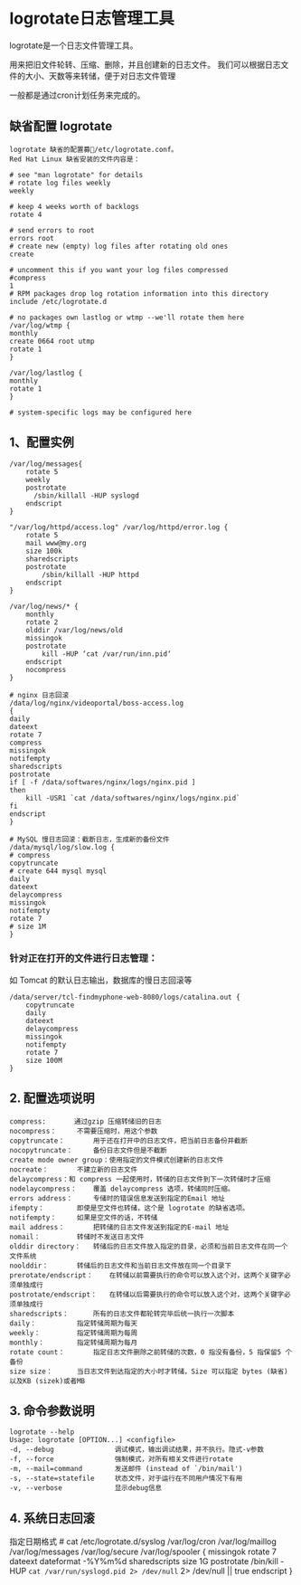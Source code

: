 
# logrotate日志管理工具

logrotate是一个日志文件管理工具。

用来把旧文件轮转、压缩、删除，并且创建新的日志文件。
我们可以根据日志文件的大小、天数等来转储，便于对日志文件管理

一般都是通过cron计划任务来完成的。

## 缺省配置 logrotate

	logrotate 缺省的配置募/etc/logrotate.conf。
	Red Hat Linux 缺省安装的文件内容是：

	# see "man logrotate" for details
	# rotate log files weekly
	weekly

	# keep 4 weeks worth of backlogs
	rotate 4

	# send errors to root
	errors root
	# create new (empty) log files after rotating old ones
	create

	# uncomment this if you want your log files compressed
	#compress
	1
	# RPM packages drop log rotation information into this directory
	include /etc/logrotate.d

	# no packages own lastlog or wtmp --we'll rotate them here
	/var/log/wtmp {
	monthly
	create 0664 root utmp
	rotate 1
	}

	/var/log/lastlog {
	monthly
	rotate 1
	}

	# system-specific logs may be configured here


## 1、配置实例
	
	/var/log/messages{
		rotate 5
		weekly
		postrotate
		  /sbin/killall -HUP syslogd	
		endscript	
	}

	"/var/log/httpd/access.log" /var/log/httpd/error.log {
		rotate 5
		mail www@my.org
		size 100k
		sharedscripts
		postrotate
			/sbin/killall -HUP httpd
		endscript
	}

	/var/log/news/* {
		monthly
		rotate 2
		olddir /var/log/news/old
		missingok
		postrotate
			kill -HUP ‘cat /var/run/inn.pid‘
		endscript
		nocompress
	}
	
	# nginx 日志回滚
	/data/log/nginx/videoportal/boss-access.log
	{
	daily                 
	dateext
	rotate 7
	compress                   
	missingok                     
	notifempty                
	sharedscripts             
	postrotate                  
	if [ -f /data/softwares/nginx/logs/nginx.pid ]
	then
		kill -USR1 `cat /data/softwares/nginx/logs/nginx.pid`
	fi
	endscript                    
	}
	
	# MySQL 慢日志回滚：截断日志，生成新的备份文件
	/data/mysql/log/slow.log {
	# compress
	copytruncate
	# create 644 mysql mysql
	daily
	dateext
	delaycompress
	missingok
	notifempty
	rotate 7
	# size 1M
	}



### 针对正在打开的文件进行日志管理：
如 Tomcat 的默认日志输出，数据库的慢日志回滚等

	/data/server/tcl-findmyphone-web-8080/logs/catalina.out {
		copytruncate
		daily
		dateext
		delaycompress
		missingok
		notifempty
		rotate 7
		size 100M
	}
	

## 2. 配置选项说明
	compress:		通过gzip 压缩转储旧的日志
	nocompress：		不需要压缩时，用这个参数
	copytruncate：		用于还在打开中的日志文件，把当前日志备份并截断
	nocopytruncate：		备份日志文件但是不截断
	create mode owner group：使用指定的文件模式创建新的日志文件
	nocreate：		不建立新的日志文件
	delaycompress：和 compress 一起使用时，转储的日志文件到下一次转储时才压缩
	nodelaycompress：	覆盖 delaycompress 选项，转储同时压缩。
	errors address：		专储时的错误信息发送到指定的Email 地址
	ifempty：		即使是空文件也转储，这个是 logrotate 的缺省选项。
	notifempty：		如果是空文件的话，不转储
	mail address：		把转储的日志文件发送到指定的E-mail 地址
	nomail：			转储时不发送日志文件
	olddir directory：	转储后的日志文件放入指定的目录，必须和当前日志文件在同一个文件系统
	noolddir：		转储后的日志文件和当前日志文件放在同一个目录下
	prerotate/endscript：	在转储以前需要执行的命令可以放入这个对，这两个关键字必须单独成行
	postrotate/endscript：	在转储以后需要执行的命令可以放入这个对，这两个关键字必须单独成行
	sharedscripts：		所有的日志文件都轮转完毕后统一执行一次脚本
	daily：			指定转储周期为每天
	weekly：			指定转储周期为每周
	monthly：		指定转储周期为每月
	rotate count：		指定日志文件删除之前转储的次数，0 指没有备份，5 指保留5 个备份
	size size：		当日志文件到达指定的大小时才转储，Size 可以指定 bytes (缺省)以及KB (sizek)或者MB

## 3. 命令参数说明
 	logrotate --help
	Usage: logrotate [OPTION...] <configfile>
  	-d, --debug               调试模式，输出调试结果，并不执行。隐式-v参数
  	-f, --force               强制模式，对所有相关文件进行rotate
  	-m, --mail=command        发送邮件 (instead of `/bin/mail')
  	-s, --state=statefile     状态文件，对于运行在不同用户情况下有用
  	-v, --verbose             显示debug信息


## 4. 系统日志回滚
指定日期格式
	# cat  /etc/logrotate.d/syslog
	/var/log/cron
	/var/log/maillog
	/var/log/messages
	/var/log/secure
	/var/log/spooler
	{
	    missingok
	    rotate 7
	    dateext
	    dateformat -%Y%m%d
	    sharedscripts
	    size 1G
	    postrotate
		/bin/kill -HUP `cat /var/run/syslogd.pid 2> /dev/null` 2> /dev/null || true
	    endscript
	}
